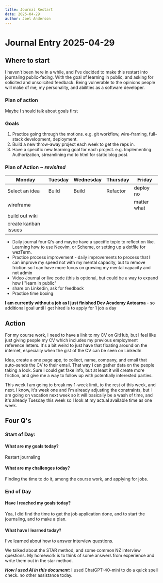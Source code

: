 ```yaml
---
title: Journal Restart
date: 2025-04-29
author: Joel Anderson
---
```


# Journal Entry 2025-04-29

## Where to start
I haven't been here in a while, and I've decided to make this restart into journaling public-facing. With the goal of learning in public, and asking for solicited and unsolicited feedback. Being vulnerable to the opinions people will make of me, my personality, and abilities as a software developer.

### Plan of action
Maybe I should talk about goals first

### Goals
1. Practice going through the motions.
  e.g. git workflow, wire-framing, full-stack development, deployment.
2. Build a new throw-away project each week to get the reps in.
3. Have a specific new learning goal for each project.
  e.g. Implementing Authorization, streamlining md to html for static blog post.

### Plan of Action ~ _revisited_
| Monday | Tuesday | Wednesday | Thursday | Friday |
|--|--|--|--|--|
| Select an idea| Build | Build | Refactor | deploy no |
| wireframe | | | |matter what  |
|build out wiki | | | | |
|create kanban issues| | | | |
- Daily journal four Q's and maybe have a specific topic to reflect on like. Learning how to use Neovim, or Scheme, or setting up a dotfile for wezTerm.
- Practice process improvement - daily improvements to process that I can improve my speed not with my mental capacity, but to remove friction so I can have more focus on growing my mental capacity and not admin
- Video Journal or live code (this is optional, but could be a way to expand how I "learn in public"
- share on Linkedin, ask for feedback
- Practice time boxing

**I am currently without a job as I just finished Dev Academy Aotearoa** - so additional goal until I get hired is to apply for 1 job a day

## Action
For my course work, I need to have a link to my CV on GitHub, but I feel like just giving people my CV which includes my previous employment reference letters. It's a bit weird to just have that floating around on the internet, especially when the gist of the CV can be seen on LinkedIn.

Idea, create a one page app, to collect, name, company, and email that auto-sends the CV to their email. That way I can gather data on the people taking a look. Sure I could get fake info, but at least it will create more friction, and give me a way to follow up with potentially interested parties.

This week I am going to break my 1-week limit, to the rest of this week, and next. I know, it's week one and I'm already adjusting the constraints, but I am going on vacation next week so it will basically be a wash of time, and it's already Tuesday this week so I look at my actual available time as one week.

## Four Q's
### Start of Day:

#### What are my goals today?
Restart journaling

#### What are my challenges today?
Finding the time to do it, among the course work, and applying for jobs.

### End of Day

#### Have I reached my goals today?
Yea, I did find the time to get the job application done, and to start the journaling, and to make a plan.
#### What have I learned today?
I've learned about how to answer interview questions.

We talked about the STAR method, and some common NZ interview questions. My homework is to think of some answers from experience and write them out in the star method.

_**How I used AI in this document:**_
I used ChatGPT-40-mini to do a quick spell check. no other assistance today.
